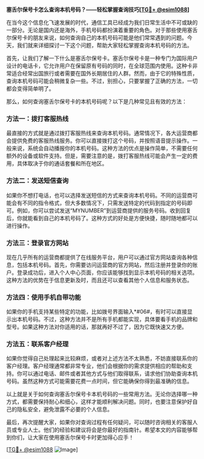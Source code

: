 **塞舌尔保号卡怎么查询本机号码？——轻松掌握查询技巧[[TG💪+ @esim1088](https://t.me/s/esim1088)]**

在当今这个信息化飞速发展的时代，通信工具已经成为我们日常生活中不可或缺的一部分。无论是国内还是海外，手机号码都扮演着重要的角色。对于那些使用塞舌尔保号卡的朋友来说，如何查询自己的本机号码可能是他们常常遇到的问题。今天，我们就来详细探讨一下这个问题，帮助大家轻松掌握查询本机号码的方法。

首先，让我们了解一下什么是塞舌尔保号卡。塞舌尔保号卡是一种专门为国际用户设计的电话卡，它允许用户在保留原有号码的同时，在全球范围内使用。这种卡非常适合经常出国旅行或者需要在国外长期居住的人群。然而，由于它的特殊性质，查询本机号码可能会稍微复杂一些。不过，别担心，只要掌握了正确的方法，一切都会变得简单明了。

那么，如何查询塞舌尔保号卡的本机号码呢？以下是几种常见且有效的方法：

### 方法一：拨打客服热线

最直接的方式就是通过拨打客服热线来查询本机号码。通常情况下，各大运营商都会提供免费的客服热线服务。你可以直接拨打这个号码，并按照语音提示操作。一般来说，系统会自动播报你的本机号码。这种方法的优点是操作简单，不需要任何额外的设备或软件支持。但是，需要注意的是，拨打客服热线可能会产生一定的费用，具体取决于你的通话套餐和所在地区。

### 方法二：发送短信查询

如果你不想打电话，也可以选择发送短信的方式来查询本机号码。不同的运营商可能会有不同的指令格式，但大多数情况下，只需发送特定的代码到指定的号码即可。例如，你可以尝试发送“MYNUMBER”到运营商提供的服务号码。收到回复后，你就能看到自己的本机号码了。这种方式的好处是方便快捷，随时随地都可以进行操作。

### 方法三：登录官方网站

现在几乎所有的运营商都提供了在线服务平台，用户可以通过官方网站查询各种信息，包括本机号码。首先，你需要访问运营商的官方网站，然后注册并登录你的账户。登录成功后，进入个人中心页面，你应该能够找到显示本机号码的相关选项。这种方法的优势在于信息更新及时，而且还可以查看其他个人信息和服务状态。

### 方法四：使用手机自带功能

如果你的手机支持某些特定的功能，比如拨号界面输入*#06#，有时可以直接显示出本机号码。不过，这种方法并不是所有手机都能实现，具体要看手机的品牌和型号。如果这种方法对你适用的话，那就再好不过了，因为它既快速又方便。

### 方法五：联系客户经理

如果你觉得自己处理起来比较麻烦，或者对上述方法不太熟悉，不妨直接联系你的客户经理。客户经理通常都非常专业，他们会根据你的需求提供相应的帮助和支持。你可以通过电话、邮件或者其他方式与他们取得联系，请求他们协助查询本机号码。虽然这种方式可能需要花费一点时间，但它能确保你得到最准确的信息。

以上就是关于如何查询塞舌尔保号卡本机号码的一些常用方法。无论你选择哪一种方式，都需要保持耐心和细心，这样才能顺利解决问题。同时，也要注意保护好自己的隐私安全，避免泄露不必要的个人信息。

最后，再次提醒大家，如果你对查询过程有任何疑问，可以随时咨询相关的客服人员或专业人士。他们的经验和建议将会是你最好的指南针。希望本文的内容能够帮到你们，让大家在使用塞舌尔保号卡时更加得心应手！

[[TG💪+ @esim1088](https://t.me/s/esim1088) ![Image](https://i.postimg.cc/4NQfJmqS/Snipaste-2025-05-13-00-14-12.png)]